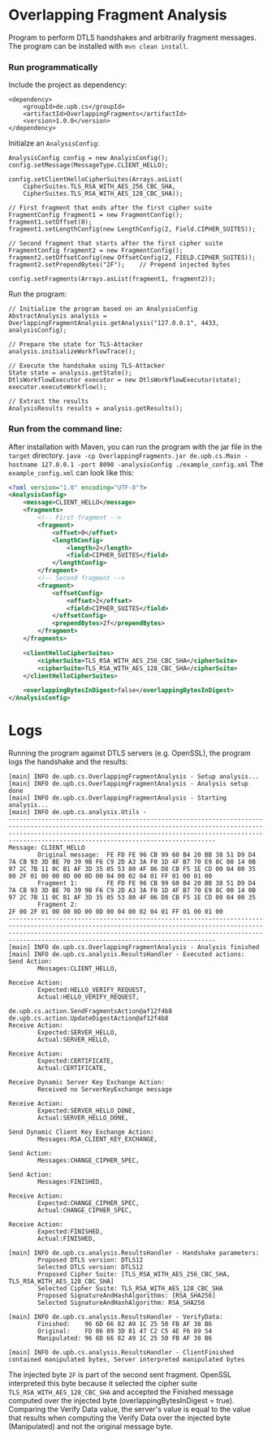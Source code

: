 # Overlapping Fragment Analysis

Program to perform DTLS handshakes and arbitrarily fragment messages. The program can be installed with `mvn clean install`.

### Run programmatically
Include the project as dependency:
```
<dependency>
    <groupId>de.upb.cs</groupId>
    <artifactId>OverlappingFragments</artifactId>
    <version>1.0.0</version>
</dependency>
```

Initialze an `AnalysisConfig`:
```
AnalysisConfig config = new AnalyisConfig();
config.setMessage(MessageType.CLIENT_HELLO);

config.setClientHelloCipherSuites(Arrays.asList(
    CipherSuites.TLS_RSA_WITH_AES_256_CBC_SHA,
    CipherSuites.TLS_RSA_WITH_AES_128_CBC_SHA));

// First fragment that ends after the first cipher suite
FragmentConfig fragment1 = new FragmentConfig();
fragment1.setOffset(0);
fragment1.setLengthConfig(new LengthConfig(2, Field.CIPHER_SUITES));

// Second fragment that starts after the first cipher suite
FragmentConfig fragment2 = new FragmentConfig();
fragment2.setOffsetConfig(new OffsetConfig(2, FIELD.CIPHER_SUITES));
fragment2.setPrependBytes("2F");    // Prepend injected bytes

config.setFragments(Arrays.asList(fragment1, fragment2));
```
Run the program:
```
// Initialize the program based on an AnalysisConfig
AbstractAnalysis analysis = OverlappingFragmentAnalysis.getAnalysis("127.0.0.1", 4433, analysisConfig);

// Prepare the state for TLS-Attacker
analysis.initializeWorkflowTrace();

// Execute the handshake using TLS-Attacker
State state = analysis.getState();
DtlsWorkflowExecutor executor = new DtlsWorkflowExecutor(state);
executor.executeWorkflow();

// Extract the results
AnalysisResults results = analysis.getResults();
```

### Run from the command line:
After installation with Maven, you can run the program with the jar file in the `target` directory.
`java -cp OverlappingFragments.jar de.upb.cs.Main -hostname 127.0.0.1 -port 8090 -analysisConfig ./example_config.xml` 
The `example_config.xml` can look like this:
```XML
<?xml version="1.0" encoding="UTF-8"?>
<AnalysisConfig>
    <message>CLIENT_HELLO</message>
    <fragments>
        <!-- First fragment -->
        <fragment>
            <offset>0</offset>
            <lengthConfig>
                <length>2</length>
                <field>CIPHER_SUITES</field>
            </lengthConfig>
        </fragment>
        <!-- Second fragment -->
        <fragment>
            <offsetConfig>
                <offset>2</offset>
                <field>CIPHER_SUITES</field>
            </offsetConfig>
            <prependBytes>2f</prependBytes>
        </fragment>
    </fragments>

    <clientHelloCipherSuites>
        <cipherSuite>TLS_RSA_WITH_AES_256_CBC_SHA</cipherSuite>
        <cipherSuite>TLS_RSA_WITH_AES_128_CBC_SHA</cipherSuite>
    </clientHelloCipherSuites>

    <overlappingBytesInDigest>false</overlappingBytesInDigest>
</AnalysisConfig>
```

# Logs
Running the program against DTLS servers (e.g. OpenSSL), the program logs the handshake and the results:
```
[main] INFO de.upb.cs.OverlappingFragmentAnalysis - Setup analysis...
[main] INFO de.upb.cs.OverlappingFragmentAnalysis - Analysis setup done
[main] INFO de.upb.cs.OverlappingFragmentAnalysis - Starting analysis...
[main] INFO de.upb.cs.analysis.Utils -
---------------------------------------------------------------------------------------------------------------------------------------------------------------------------------------------------------------------------------------------------------------------------
Message: CLIENT_HELLO
        Original message:  FE FD FE 96 CB 99 60 B4 20 BB 38 51 D9 D4 7A CB 93 3D BE 70 39 9B F6 C9 2D A3 3A F0 1D 4F B7 70 E9 8C 00 14 0B 97 2C 7B 11 0C B1 AF 3D 35 05 53 80 4F 06 D8 CB F5 1E CD 00 04 00 35 00 2F 01 00 00 0D 00 0D 00 04 00 02 04 01 FF 01 00 01 00
        Fragment 1:        FE FD FE 96 CB 99 60 B4 20 BB 38 51 D9 D4 7A CB 93 3D BE 70 39 9B F6 C9 2D A3 3A F0 1D 4F B7 70 E9 8C 00 14 0B 97 2C 7B 11 0C B1 AF 3D 35 05 53 80 4F 06 D8 CB F5 1E CD 00 04 00 35
        Fragment 2:                                                                                                                                                                                         2F 00 2F 01 00 00 0D 00 0D 00 04 00 02 04 01 FF 01 00 01 00
---------------------------------------------------------------------------------------------------------------------------------------------------------------------------------------------------------------------------------------------------------------------------
[main] INFO de.upb.cs.OverlappingFragmentAnalysis - Analysis finished
[main] INFO de.upb.cs.analysis.ResultsHandler - Executed actions:
Send Action:
        Messages:CLIENT_HELLO,

Receive Action:
        Expected:HELLO_VERIFY_REQUEST,
        Actual:HELLO_VERIFY_REQUEST,

de.upb.cs.action.SendFragmentsAction@af12f4b8
de.upb.cs.action.UpdateDigestAction@af12f4b8
Receive Action:
        Expected:SERVER_HELLO,
        Actual:SERVER_HELLO,

Receive Action:
        Expected:CERTIFICATE,
        Actual:CERTIFICATE,

Receive Dynamic Server Key Exchange Action:
        Received no ServerKeyExchange message

Receive Action:
        Expected:SERVER_HELLO_DONE,
        Actual:SERVER_HELLO_DONE,

Send Dynamic Client Key Exchange Action:
        Messages:RSA_CLIENT_KEY_EXCHANGE,

Send Action:
        Messages:CHANGE_CIPHER_SPEC,

Send Action:
        Messages:FINISHED,

Receive Action:
        Expected:CHANGE_CIPHER_SPEC,
        Actual:CHANGE_CIPHER_SPEC,

Receive Action:
        Expected:FINISHED,
        Actual:FINISHED,

[main] INFO de.upb.cs.analysis.ResultsHandler - Handshake parameters:
        Proposed DTLS version: DTLS12
        Selected DTLS version: DTLS12
        Proposed Cipher Suite: [TLS_RSA_WITH_AES_256_CBC_SHA, TLS_RSA_WITH_AES_128_CBC_SHA]
        Selected Cipher Suite: TLS_RSA_WITH_AES_128_CBC_SHA
        Proposed SignatureAndHashAlgorithms: [RSA_SHA256]
        Selected SignatureAndHashAlgorithm: RSA_SHA256

[main] INFO de.upb.cs.analysis.ResultsHandler - VerifyData:
        Finished:    96 6D 66 82 A9 1C 25 50 FB AF 38 B6
        Original:    FD 86 89 3D 81 47 C2 C5 4E F6 89 54
        Manipulated: 96 6D 66 82 A9 1C 25 50 FB AF 38 B6

[main] INFO de.upb.cs.analysis.ResultsHandler - ClientFinished contained manipulated bytes, Server interpreted manipulated bytes
```
The injected byte `2F` is part of the second sent fragment. OpenSSL interpreted this byte because it selected the cipher suite `TLS_RSA_WITH_AES_128_CBC_SHA` and accepted the Finished message computed over the injected byte (overlappingBytesInDigest = true). Comparing the Verify Data value, the server's value is equal to the value that results when computing the Verify Data over the injected byte (Manipulated) and not the original message byte.
